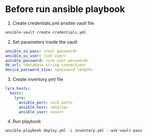 # Before run ansible playbook

1) Create credentials.yml ansible vault file

```sh
ansible-vault create credentials.yml
```

2) Set parameters inside the vault

```yaml
ansible_su_pass: <root password>
ansible_su_user: <ssh user>
ansible_password: <ssh user password>
db_url: <database string connection>
device_password_size: <password length>                         
```

3) Create inventory.yml file

```yaml
lyra_hosts:
  hosts:
    lyra:
      ansible_port: <ssh port>
      ansible_host: <dns/ip>
      ansible_user: <user>
```

4) Run playbook

```
ansible-playbook deploy.yml -i inventory.yml --ask-vault-pass
```